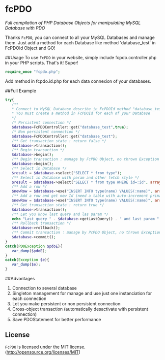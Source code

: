 fcPDO
=====

*Full compilation of PHP Database Objects for manipulating MySQL Database with PDO*

Thanks `FcPDO`, you can connect to all your MySQL Databases and manage them. Just add a method for each Database like method 'database_test' in FcPDOId Object and GO!

##Usage
To use `FcPDO` in your website, simply include fcpdo.controller.php in your PHP scripts. That's it! Super!

```php
require_once "fcpdo.php";
```

Add method in fcpdo.id.php for each data connexion of your databases.

##Full Example
```php
try{
   /**
   * Connect to MySQL Database describe in FcPDOId method "database_test"
   * You must create a method in FcPDOId for each of your Database
   */
   /* Persistent connection */
   $database=FcPDOController::get("database_test",true);
   /* Non persistent connection */
   $database=FcPDOController::get("database_test");
   /** Get transaction state : return false */
   $database->transaction();
   /** Begin transaction */
   $database->begin();
   /** Begin transaction : manage by FcPDO Object, no thrown Exception */
   $database->begin();
   /** Select in Database */
   $result = $database->select("SELECT * from type");
   /** Select in Database with param and other fetch style */
   $result = $database->select("SELECT * from type WHERE id=:id", array("id"=>1),2);
   /** Add a row */
   $newRow = $database->exe("INSERT INTO type(name) VALUES(:name)", array("name"=>"Test"));
   /** Add a row and get new Id (need a table with auto-increment primary key) */
   $newRow = $database->exe("INSERT INTO type(name) VALUES(:name)", array("name"=>"Test2"));
   /** Get transaction state : return true */
   $database->transaction();
   /** Let you know last query and las param */
   echo "Last query " . $database->getLastQuery() . " and last param " . print_r($database->getLastParam(),true);
   /** Rollback transaction */
   $database->rollback();
   /** Commit transaction : manage by PcPDO Object, no thrown Exception */
   $database->commit();
}
catch(PDOException $pdoE){
   var_dump($pdoE);
}
catch(Exception $e){
   var_dump($e);
}
```

##Advantages
1. Connection to several database
2. Singleton management for manage and use just one instanciation for each connection
3. Let you make persistent or non persistent connection
4. Cross-object transaction (automatically desactivate with persistent connection)
5. Save PDOStatement for better performance

## License
`FcPDO` is licensed under the MIT license. (http://opensource.org/licenses/MIT)
